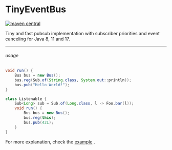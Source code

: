 # TinyEventBus

[![maven central](https://maven-badges.herokuapp.com/maven-central/lol.hub/TinyEventBus/badge.svg)](https://search.maven.org/artifact/lol.hub/TinyEventBus)

Tiny and fast pubsub implementation with subscriber priorities and event canceling for Java 8, 11 and 17.

---

###### usage

```java
void run() {
    Bus bus = new Bus();
    bus.reg(Sub.of(String.class, System.out::println));
    bus.pub("Hello World!");
}
```

```java
class Listenable {
    Sub<Long> sub = Sub.of(Long.class, l -> Foo.bar(l));
    void run() {
        Bus bus = new Bus();
        bus.reg(this);
        bus.pub(42L);
    }
}
```

For more explanation, check
the [example](https://github.com/nothub/TinyEventBus/blob/master/src/test/java/lol/hub/tinyeventbus/example/Example.java)
.
